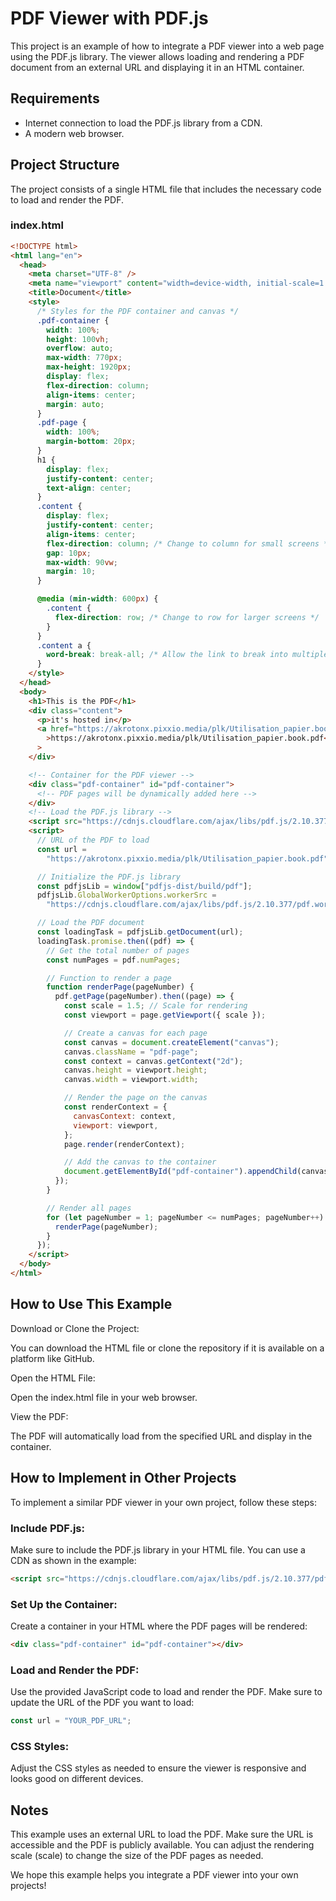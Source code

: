 # PDF Viewer with PDF.js

This project is an example of how to integrate a PDF viewer into a web page using the PDF.js library. The viewer allows loading and rendering a PDF document from an external URL and displaying it in an HTML container.

## Requirements

- Internet connection to load the PDF.js library from a CDN.
- A modern web browser.

## Project Structure

The project consists of a single HTML file that includes the necessary code to load and render the PDF.

### index.html

```html
<!DOCTYPE html>
<html lang="en">
  <head>
    <meta charset="UTF-8" />
    <meta name="viewport" content="width=device-width, initial-scale=1.0" />
    <title>Document</title>
    <style>
      /* Styles for the PDF container and canvas */
      .pdf-container {
        width: 100%;
        height: 100vh;
        overflow: auto;
        max-width: 770px;
        max-height: 1920px;
        display: flex;
        flex-direction: column;
        align-items: center;
        margin: auto;
      }
      .pdf-page {
        width: 100%;
        margin-bottom: 20px;
      }
      h1 {
        display: flex;
        justify-content: center;
        text-align: center;
      }
      .content {
        display: flex;
        justify-content: center;
        align-items: center;
        flex-direction: column; /* Change to column for small screens */
        gap: 10px;
        max-width: 90vw;
        margin: 10;
      }

      @media (min-width: 600px) {
        .content {
          flex-direction: row; /* Change to row for larger screens */
        }
      }
      .content a {
        word-break: break-all; /* Allow the link to break into multiple lines */
      }
    </style>
  </head>
  <body>
    <h1>This is the PDF</h1>
    <div class="content">
      <p>it's hosted in</p>
      <a href="https://akrotonx.pixxio.media/plk/Utilisation_papier.book.pdf"
        >https://akrotonx.pixxio.media/plk/Utilisation_papier.book.pdf</a
      >
    </div>

    <!-- Container for the PDF viewer -->
    <div class="pdf-container" id="pdf-container">
      <!-- PDF pages will be dynamically added here -->
    </div>
    <!-- Load the PDF.js library -->
    <script src="https://cdnjs.cloudflare.com/ajax/libs/pdf.js/2.10.377/pdf.min.js"></script>
    <script>
      // URL of the PDF to load
      const url =
        "https://akrotonx.pixxio.media/plk/Utilisation_papier.book.pdf";

      // Initialize the PDF.js library
      const pdfjsLib = window["pdfjs-dist/build/pdf"];
      pdfjsLib.GlobalWorkerOptions.workerSrc =
        "https://cdnjs.cloudflare.com/ajax/libs/pdf.js/2.10.377/pdf.worker.min.js";

      // Load the PDF document
      const loadingTask = pdfjsLib.getDocument(url);
      loadingTask.promise.then((pdf) => {
        // Get the total number of pages
        const numPages = pdf.numPages;

        // Function to render a page
        function renderPage(pageNumber) {
          pdf.getPage(pageNumber).then((page) => {
            const scale = 1.5; // Scale for rendering
            const viewport = page.getViewport({ scale });

            // Create a canvas for each page
            const canvas = document.createElement("canvas");
            canvas.className = "pdf-page";
            const context = canvas.getContext("2d");
            canvas.height = viewport.height;
            canvas.width = viewport.width;

            // Render the page on the canvas
            const renderContext = {
              canvasContext: context,
              viewport: viewport,
            };
            page.render(renderContext);

            // Add the canvas to the container
            document.getElementById("pdf-container").appendChild(canvas);
          });
        }

        // Render all pages
        for (let pageNumber = 1; pageNumber <= numPages; pageNumber++) {
          renderPage(pageNumber);
        }
      });
    </script>
  </body>
</html>
```

## How to Use This Example

Download or Clone the Project:

You can download the HTML file or clone the repository if it is available on a platform like GitHub.

Open the HTML File:

Open the index.html file in your web browser.

View the PDF:

The PDF will automatically load from the specified URL and display in the container.

## How to Implement in Other Projects

To implement a similar PDF viewer in your own project, follow these steps:

### Include PDF.js:

Make sure to include the PDF.js library in your HTML file. You can use a CDN as shown in the example:

```html
<script src="https://cdnjs.cloudflare.com/ajax/libs/pdf.js/2.10.377/pdf.min.js"></script>
```

### Set Up the Container:

Create a container in your HTML where the PDF pages will be rendered:

```html
<div class="pdf-container" id="pdf-container"></div>
```

### Load and Render the PDF:

Use the provided JavaScript code to load and render the PDF. Make sure to update the URL of the PDF you want to load:

```javascript
const url = "YOUR_PDF_URL";
```

### CSS Styles:

Adjust the CSS styles as needed to ensure the viewer is responsive and looks good on different devices.

## Notes

This example uses an external URL to load the PDF. Make sure the URL is accessible and the PDF is publicly available.
You can adjust the rendering scale (scale) to change the size of the PDF pages as needed.

We hope this example helps you integrate a PDF viewer into your own projects!
